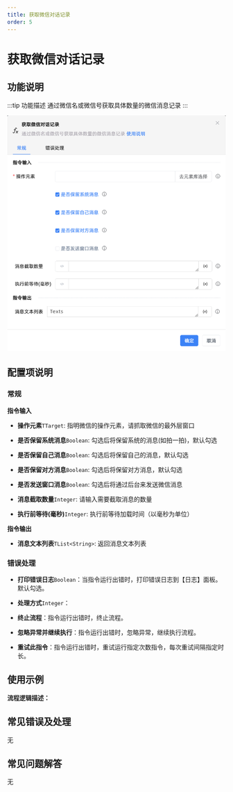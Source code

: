 ```yaml
---
title: 获取微信对话记录
order: 5
---
```


# 获取微信对话记录

## 功能说明

:::tip 功能描述
通过微信名或微信号获取具体数量的微信消息记录
:::

![获取微信对话记录](../../../assets/获取微信对话记录_command.png)

## 配置项说明

### 常规

**指令输入**

- **操作元素**`TTarget`: 指明微信的操作元素，请抓取微信的最外层窗口

- **是否保留系统消息**`Boolean`: 勾选后将保留系统的消息(如拍一拍)，默认勾选

- **是否保留自己消息**`Boolean`: 勾选后将保留自己的消息，默认勾选

- **是否保留对方消息**`Boolean`: 勾选后将保留对方消息，默认勾选

- **是否发送窗口消息**`Boolean`: 勾选后将通过后台来发送微信消息

- **消息截取数量**`Integer`: 请输入需要截取消息的数量

- **执行前等待(毫秒)**`Integer`: 执行前等待加载时间（以毫秒为单位）


**指令输出**

- **消息文本列表**`TList<String>`: 返回消息文本列表

### 错误处理

- **打印错误日志**`Boolean`：当指令运行出错时，打印错误日志到【日志】面板。默认勾选。

- **处理方式**`Integer`：

 - **终止流程**：指令运行出错时，终止流程。

 - **忽略异常并继续执行**：指令运行出错时，忽略异常，继续执行流程。

 - **重试此指令**：指令运行出错时，重试运行指定次数指令，每次重试间隔指定时长。

## 使用示例

**流程逻辑描述：** 

## 常见错误及处理

无

## 常见问题解答

无

